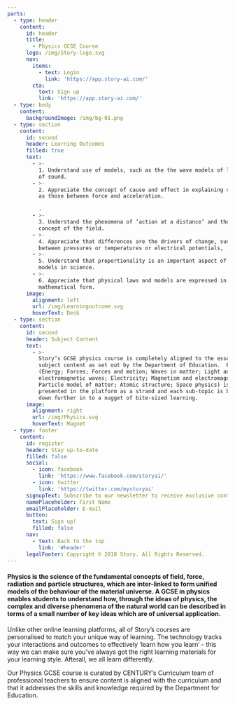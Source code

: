 ```yaml
---
parts:
  - type: header
    content:
      id: header
      title:
        - Physics GCSE Course
      logo: /img/Story-logo.svg
      nav:
        items:
          - text: Login
            link: 'https://app.story-ai.com/'
        cta:
          text: Sign up
          link: 'https://app.story-ai.com/'
  - type: body
    content:
      backgroundImage: /img/bg-01.png
  - type: section
    content:
      id: second
      header: Learning Outcomes
      filled: true
      text:
        - >-
          1. Understand use of models, such as the the wave models of light and
          of sound.
        - >-
          2. Appreciate the concept of cause and effect in explaining such links
          as those between force and acceleration.

          .
        - >-
          3. Understand the phenomena of ‘action at a distance’ and the related
          concept of the field.
        - >-
          4. Appreciate that differences are the drivers of change, such as
          between pressures or temperatures or electrical potentials, .
        - >-
          5. Understand that proportionality is an important aspect of many
          models in science.
        - >-
          6. Appreciate that physical laws and models are expressed in
          mathematical form.
      image:
        alignment: left
        url: /img/Learningoutcome.svg
        hoverText: Desk
  - type: section
    content:
      id: second
      header: Subject Content
      text:
        - >-
          Story’s GCSE physics course is completely aligned to the essential
          subject content as set out by the Department of Education.  Each topic
          (Energy; Forces; Forces and motion; Waves in matter; Light and
          electromagnetic waves; Electricity; Magnetism and electromagnetism;
          Particle model of matter; Atomic structure; Space physics) is
          presented in the platform as a strand and each sub-topic is broken
          down further in to a nugget of bite-sized learning.
      image:
        alignment: right
        url: /img/Physics.svg
        hoverText: Magnet
  - type: footer
    content:
      id: register
      header: Stay up-to-date
      filled: false
      social:
        - icon: facebook
          link: 'https://www.facebook.com/storyai/'
        - icon: twitter
          link: 'https://twitter.com/mystoryai'
      signupText: Subscribe to our newsletter to receive exclusive content.
      namePlaceholder: First Name
      emailPlaceholder: E-mail
      button:
        text: Sign up!
        filled: false
      nav:
        - text: Back to the top
          link: '#header'
      legalFooter: Copyright © 2018 Story. All Rights Reserved.
---
```


#### Physics is the science of the fundamental concepts of field, force, radiation and particle structures, which are inter-linked to form unified models of the behaviour of the material universe. A GCSE in physics enables students to understand how, through the ideas of physics, the complex and diverse phenomena of the natural world can be described in terms of a small number of key ideas which are of universal application.

Unlike other online learning platforms, all of Story’s courses are personalised to match your unique way of learning. The technology tracks your interactions and outcomes to effectively ‘learn how you learn’ - this way we can make sure you’ve always got the right learning materials for your learning style. Afterall, we all learn differently.

Our Physics GCSE course is curated by CENTURY’s Curriculum team of professional teachers to ensure content is aligned with the curriculum and that it addresses the skills and knowledge required by the Department for Education.